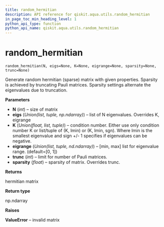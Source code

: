 ```yaml
---
title: random_hermitian
description: API reference for qiskit.aqua.utils.random_hermitian
in_page_toc_min_heading_level: 1
python_api_type: function
python_api_name: qiskit.aqua.utils.random_hermitian
---
```


# random\_hermitian

<span id="qiskit.aqua.utils.random_hermitian" />

`random_hermitian(N, eigs=None, K=None, eigrange=None, sparsity=None, trunc=None)`

Generate random hermitian (sparse) matrix with given properties. Sparsity is achieved by truncating Pauli matrices. Sparsity settings alternate the eigenvalues due to truncation.

**Parameters**

*   **N** (*int*) – size of matrix
*   **eigs** (*Union(list, tuple, np.ndarray)*) – list of N eigenvalues. Overrides K, eigrange
*   **K** (*Union(float, list, tuple)*) – condition number. Either use only condition number K or list/tuple of (K, lmin) or (K, lmin, sgn). Where lmin is the smallest eigenvalue and sign +/- 1 specifies if eigenvalues can be negative.
*   **eigrange** (*Union(list, tuple, nd.ndarray)*) – \[min, max] list for eigenvalue range. (default=\[0, 1])
*   **trunc** (*int*) – limit for number of Pauli matrices.
*   **sparsity** (*float*) – sparsity of matrix. Overrides trunc.

**Returns**

hermitian matrix

**Return type**

np.ndarray

**Raises**

**ValueError** – invalid matrix

